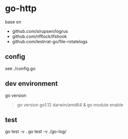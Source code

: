 # go-http

base on 

- github.com/sirupsen/logrus
- github.com/rifflock/lfshook
- github.com/lestrrat-go/file-rotatelogs

## config

see ./config.go

## dev environment

go version

> go version go1.12 darwin/amd64 & go module enable

## test

go test -v .
go test -v ./go-log/
